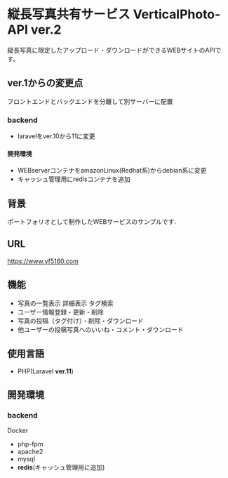 # 縦長写真共有サービス VerticalPhoto-API ver.2
縦長写真に限定したアップロード・ダウンロードができるWEBサイトのAPIです。

## ver.1からの変更点
 フロントエンドとバックエンドを分離して別サーバーに配置
  ### backend 
  - laravelをver.10から11に変更
  #### 開発環境
  - WEBserverコンテナをamazonLinux(Redhat系)からdebian系に変更 
  - キャッシュ管理用にredisコンテナを追加 


## 背景
ポートフォリオとして制作したWEBサービスのサンプルです.

## URL
https://www.yf5160.com

## 機能
- 写真の一覧表示 詳細表示 タグ検索 
- ユーザー情報登録・更新・削除
- 写真の投稿（タグ付け）・削除・ダウンロード
- 他ユーザーの投稿写真へのいいね・コメント・ダウンロード

## 使用言語
- PHP(Laravel __ver.11__)

## 開発環境
### backend
Docker 
  - php-fpm
  - apache2
  - mysql 
  - __redis__(キャッシュ管理用に追加)


